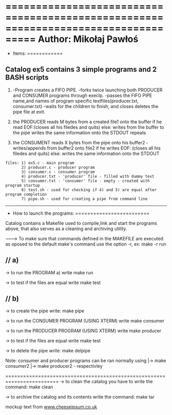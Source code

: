 ===================================================================================
Author: Mikołaj Pawłoś
===================================================================================

* Items:
============

Catalog ex5 contains 3 simple programs and 2 BASH scripts
--------------------------------------------------------------------

1.  -Program creates a FIFO PIPE.
    -forks twice launching both PRODUCER and CONSUMER programs through execlp.
    -passes the FIFO PIPE name,and names of program specific textfiles(producer.txt, consumer.txt)
    -waits for the children to finish, and closes deletes the pipe file at exit.

2.  the PRODUCER reads M bytes from a created file1 onto the buffer
    if he read EOF:(closes all his filedes and quits)
    else:
        writes from the buffer to the pipe
        writes the same information onto the STDOUT
        repeats 
         

3.   the CONSUMENT reads X bytes from the pipe onto his buffer2
     -writes/appends from buffer2 onto file2
     if he writes EOF: (closes all his filedes and quits)
     else:
        writes the same information onto the STDOUT


    files: 1) ex5.c - main program 
           2) producer.c - producer program
           3) consumer.c - consumer program
           4) producer.txt - 'producer' file - filled with dummy text
           5) consumer.txt - 'consumer' file - empty - created with program startup
           6) test.sh - used for checking if 4) and 5) are equal after program completion
           7) pipe.sh - used for creating a pipe from command line


------------------------------------------------------------------------

* How to launch the programs:
=========================

Catalog contains a Makefile used to compile,link
and start the programs above,
that also serves as a cleaning and archiving utility.

---> To make sure that commands defined in the MAKEFILE are executed
     as oposed to the default make's command use the option -r, ex: 
       make -r run 

// a)
----
->  to run the PROGRAM a) write 
       make run  

->  to test if the files are equal write
        make test


// b)
----
->  to create the pipe write:
        make pipe

->  to run the CONSUMER PROGRAM (USING XTERM) write 
       make consumer

->  to run the PRODUCER PROGRAM (USING XTERM) write 
       make producer 

->  to test if the files are equal write
        make test

->  to delete the pipe write:
        make delpipe

Note: consumer and producer programs can be ran normally using
    |-> make consumer2
    |-> make producer2
    - respectivley

========================================================================
-> to clean the catalog you have to write the command:
       make clean

-> to archive the catalog and its contents write the command: 
       make tar


mockup text from www.cheeseipsum.co.uk
